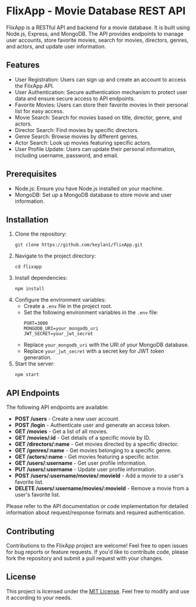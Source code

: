 # FlixApp - Movie Database REST API

FlixApp is a RESTful API and backend for a movie database. It is built using Node.js, Express, and MongoDB. The API provides endpoints to manage user accounts, store favorite movies, search for movies, directors, genres, and actors, and update user information.

## Features

- User Registration: Users can sign up and create an account to access the FlixApp API.
- User Authentication: Secure authentication mechanism to protect user data and ensure secure access to API endpoints.
- Favorite Movies: Users can store their favorite movies in their personal list for easy access.
- Movie Search: Search for movies based on title, director, genre, and actors.
- Director Search: Find movies by specific directors.
- Genre Search: Browse movies by different genres.
- Actor Search: Look up movies featuring specific actors.
- User Profile Update: Users can update their personal information, including username, password, and email.

## Prerequisites

- Node.js: Ensure you have Node.js installed on your machine.
- MongoDB: Set up a MongoDB database to store movie and user information.

## Installation

1. Clone the repository:
   ```
   git clone https://github.com/keylan1/flixApp.git
   ```
2. Navigate to the project directory:
   ```
   cd flixapp
   ```
3. Install dependencies:
   ```
   npm install
   ```
4. Configure the environment variables:
   - Create a `.env` file in the project root.
   - Set the following environment variables in the `.env` file:
     ```
     PORT=3000
     MONGODB_URI=your_mongodb_uri
     JWT_SECRET=your_jwt_secret
     ```
   - Replace `your_mongodb_uri` with the URI of your MongoDB database.
   - Replace `your_jwt_secret` with a secret key for JWT token generation.
5. Start the server:
   ```
   npm start
   ```

## API Endpoints

The following API endpoints are available:

- **POST /users** - Create a new user account.
- **POST /login** - Authenticate user and generate an access token.
- **GET /movies** - Get a list of all movies.
- **GET /movies/:id** - Get details of a specific movie by ID.
- **GET /directors/:name** - Get movies directed by a specific director.
- **GET /genres/:name** - Get movies belonging to a specific genre.
- **GET /actors/:name** - Get movies featuring a specific actor.
- **GET /users/:username** - Get user profile information.
- **PUT /users/:username** - Update user profile information.
- **POST /users/:username/movies/:movieId** - Add a movie to a user's favorite list.
- **DELETE /users/:username/movies/:movieId** - Remove a movie from a user's favorite list.

Please refer to the API documentation or code implementation for detailed information about request/response formats and required authentication.

## Contributing

Contributions to the FlixApp project are welcome! Feel free to open issues for bug reports or feature requests. If you'd like to contribute code, please fork the repository and submit a pull request with your changes.

## License

This project is licensed under the [MIT License](https://opensource.org/licenses/MIT). Feel free to modify and use it according to your needs.
```